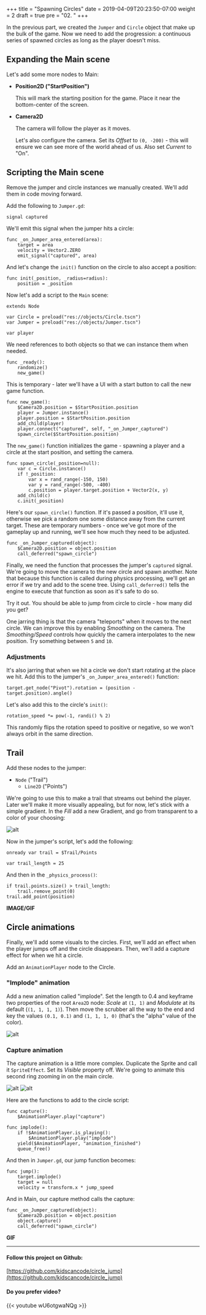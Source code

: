 +++
title = "Spawning Circles"
date = 2019-04-09T20:23:50-07:00
weight = 2
draft = true
pre = "02. "
+++

In the previous part, we created the `Jumper` and `Circle` object that make up
the bulk of the game. Now we need to add the progression: a continuous series
of spawned circles as long as the player doesn't miss.

## Expanding the Main scene

Let's add some more nodes to Main:

- **Position2D ("StartPosition")**

    This will mark the starting position for the game. Place it near the
    bottom-center of the screen.

- **Camera2D**

    The camera will follow the player as it moves.

    Let's also configure the camera. Set its _Offset_ to `(0, -200)` - this
    will ensure we can see more of the world ahead of us. Also set _Current_ to "On".

## Scripting the Main scene

Remove the jumper and circle instances we manually created. We'll add them in
code moving forward.

Add the following to `Jumper.gd`:

```gdscript
signal captured
```

We'll emit this signal when the jumper hits a circle:

```gdscript
func _on_Jumper_area_entered(area):
    target = area
    velocity = Vector2.ZERO
    emit_signal("captured", area)
```

And let's change the `init()` function on the circle to also accept a position:

```gdscript
func init(_position, _radius=radius):
    position = _position
```

Now let's add a script to the `Main` scene:

```gdscript
extends Node

var Circle = preload("res://objects/Circle.tscn")
var Jumper = preload("res://objects/Jumper.tscn")

var player
```

We need references to both objects so that we can instance them when needed.

```gdscript
func _ready():
    randomize()
    new_game()
```

This is temporary - later we'll have a UI with a start button to call the
new game function.

```gdscript
func new_game():
    $Camera2D.position = $StartPosition.position
    player = Jumper.instance()
    player.position = $StartPosition.position
    add_child(player)
    player.connect("captured", self, "_on_Jumper_captured")
    spawn_circle($StartPosition.position)
```

The `new_game()` function initializes the game - spawning a player and a
circle at the start position, and setting the camera.

```gdscript
func spawn_circle(_position=null):
    var c = Circle.instance()
    if !_position:
        var x = rand_range(-150, 150)
        var y = rand_range(-500, -400)
        c.position = player.target.position + Vector2(x, y)
    add_child(c)
    c.init(_position)
```

Here's our `spawn_circle()` function. If it's passed a position, it'll use it,
otherwise we pick a random one some distance away from the current target. These
are temporary numbers - once we've got more of the gameplay up and running, we'll
see how much they need to be adjusted.

```gdscript
func _on_Jumper_captured(object):
    $Camera2D.position = object.position
    call_deferred("spawn_circle")
```

Finally, we need the function that processes the jumper's `captured` signal.
We're going to move the camera to the new circle and spawn another. Note that
because this function is called during physics processing, we'll get an error
if we try and add to the scene tree. Using `call_deferred()` tells the engine
to execute that function as soon as it's safe to do so.

Try it out. You should be able to jump from circle to circle - how many did you
get?

One jarring thing is that the camera "teleports" when it moves to the next
circle. We can improve this by enabling _Smoothing_ on the camera. The
_Smoothing/Speed_ controls how quickly the camera interpolates to the new
position. Try something between `5` and `10`.

### Adjustments

It's also jarring that when we hit a circle we don't start rotating at the
place we hit. Add this to the jumper's `_on_Jumper_area_entered()` function:

```gdscript
target.get_node("Pivot").rotation = (position - target.position).angle()
```

Let's also add this to the circle's `init()`:

```gdscript
rotation_speed *= pow(-1, randi() % 2)
```

This randomly flips the rotation speed to positive or negative, so
we won't always orbit in the same direction.

## Trail

Add these nodes to the jumper:

* `Node` ("Trail")
  * `Line2D` ("Points")

We're going to use this to make a trail that streams out behind the player.
Later we'll make it more visually appealing, but for now, let's stick with a
simple gradient. In the _Fill_ add a new Gradient, and go from transparent
to a color of your choosing:

![alt](/godot_lessons/img/cj_02_01.png?width=200)

Now in the jumper's script, let's add the following:

```gdscript
onready var trail = $Trail/Points

var trail_length = 25
```

And then in the `_physics_process()`:

```gdscript
if trail.points.size() > trail_length:
    trail.remove_point(0)
trail.add_point(position)
```

**IMAGE/GIF**

## Circle animations

Finally, we'll add some visuals to the circles. First, we'll add an effect when
the player jumps off and the circle disappears. Then, we'll add a capture
effect for when we hit a circle.

Add an `AnimationPlayer` node to the Circle.

### "Implode" animation

Add a new animation called "implode". Set the length to 0.4 and keyframe two
properties of the root `Area2D` node: _Scale_ at `(1, 1)` and _Modulate_ at
its default (`(1, 1, 1, 1)`). Then move the scrubber all the way to the end
and key the values `(0.1, 0.1)` and `(1, 1, 1, 0)` (that's the "alpha" value
of the color).

![alt](/godot_lessons/img/cj_02_02.png)

### Capture animation

The capture animation is a little more complex. Duplicate the Sprite and call
it `SpriteEffect`. Set its _Visible_ property off. We're going to animate this
second ring zooming in on the main circle.

![alt](/godot_lessons/img/cj_02_03.png)
![alt](/godot_lessons/img/cj_02_04.gif)

Here are the functions to add to the circle script:

```gdscript
func capture():
    $AnimationPlayer.play("capture")

func implode():
    if !$AnimationPlayer.is_playing():
        $AnimationPlayer.play("implode")
    yield($AnimationPlayer, "animation_finished")
    queue_free()
```

And then in `Jumper.gd`, our jump function becomes:

```gdscript
func jump():
    target.implode()
    target = null
    velocity = transform.x * jump_speed
```

And in Main, our capture method calls the capture:

```gdscript
func _on_Jumper_captured(object):
    $Camera2D.position = object.position
    object.capture()
    call_deferred("spawn_circle")
```

**GIF**

----------

#### Follow this project on Github:

[https://github.com/kidscancode/circle_jump](https://github.com/kidscancode/circle_jump)

#### Do you prefer video?

{{< youtube wU6otgwaNQg >}}